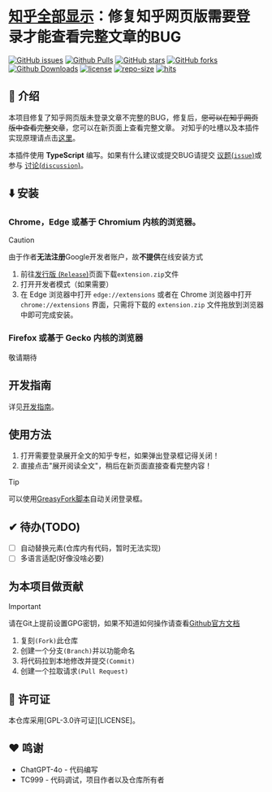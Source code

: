 # [知乎全部显示][project-url]：修复知乎网页版需要登录才能查看完整文章的BUG
 [![GitHub issues][issues-image]][issues-url]
 [![Github Pulls][pulls-image]][pulls-url]
 [![GitHub stars][stars-image]][stars-url]
 [![GitHub forks][forks-image]][forks-url]
 [![Github Downloads][download-image]][download-url]
 [![license][license-image]][license-url] 
 [![repo-size][repo-size-image]][repo-size-url]
 [![hits][hits-image]][hits-url]

## 👋 介绍
本项目修复了知乎网页版未登录文章不完整的BUG，修复后，~~您可以在知乎网页版中查看完整文章~~，您可以在新页面上查看完整文章。
对知乎的吐槽以及本插件实现原理请点击[这里](docs/原理以及吐槽.md)。

本插件使用 **TypeScript** 编写。如果有什么建议或提交BUG请提交 [议题(`issue`)][issues-url]或参与 [讨论(`discussion`)][discussions-url]。



## ⬇️ 安装
### Chrome，Edge 或基于 Chromium 内核的浏览器。
> [!CAUTION]
> 由于作者**无法注册**Google开发者账户，故**不提供**在线安装方式
1. 前往[发行版 (`Release`)][download-url]页面下载`extension.zip`文件
2. 打开开发者模式（如果需要）
3. 在 Edge 浏览器中打开 `edge://extensions` 或者在 Chrome 浏览器中打开 `chrome://extensions` 界面，只需将下载的 `extension.zip` 文件拖放到浏览器中即可完成安装。

### Firefox 或基于 Gecko 内核的浏览器
敬请期待

## 开发指南
详见[开发指南](CONTRIBUTING.md)。
## 使用方法
1. 打开需要登录展开全文的知乎专栏，如果弹出登录框记得关闭！
2. 直接点击"展开阅读全文"，稍后在新页面直接查看完整内容！
> [!TIP]
> 可以使用[GreasyFork脚本][zhihu-enhance-url]自动关闭登录框。

## ✔ 待办(TODO)

- [ ] 自动替换元素(仓库内有代码，暂时无法实现)
- [ ] 多语言适配(好像没啥必要)

## 为本项目做贡献
> [!IMPORTANT]
> 请在Git上提前设置GPG密钥，如果不知道如何操作请查看[Github官方文档][github-doc-gpg-url]
1. 复刻`(Fork)`此仓库
2. 创建一个分支`(Branch)`并以功能命名
3. 将代码拉到本地修改并提交`(Commit)`
4. 创建一个拉取请求`(Pull Request)`

## 📝 许可证
本仓库采用[GPL-3.0许可证][LICENSE]。

## ❤️ 鸣谢
- ChatGPT-4o - 代码编写
- TC999 - 代码调试，项目作者以及仓库所有者

<!-- 链接开始 -->
[issues-url]: https://github.com/TC999/zhihu-full-show/issues "议题"
[issues-image]: https://img.shields.io/github/issues/TC999/zhihu-full-show?style=flat&logo=github&%3Fcolor%3Dgreen&label=%E8%AE%AE%E9%A2%98

[pulls-url]: https://github.com/TC999/zhihu-full-show/pulls "拉取请求"
[pulls-image]: https://img.shields.io/github/issues-pr/TC999/Structura-Chinese?style=flat&logo=github&%3Fcolor%3Dgreen&label=%E6%8B%89%E5%8F%96%E8%AF%B7%E6%B1%82

[stars-url]: https://github.com/TC999/zhihu-full-show/stargazers "星标"
[stars-image]: https://img.shields.io/github/stars/TC999/zhihu-full-show?style=flat&logo=github&%3Fcolor%3Dblue&label=%E6%98%9F%E6%A0%87%E6%95%B0

[forks-url]: https://github.com/TC999/zhihu-full-show/fork "复刻"
[forks-image]: https://img.shields.io/github/forks/TC999/zhihu-full-show?style=flat&logo=github&%3Fcolor%3Dblue&label=%E5%A4%8D%E5%88%BB

[discussions-url]: https://github.com/TC999/zhihu-full-show/discussions "讨论"

[hits-url]: https://hits.dwyl.com/ "访问量"
[hits-image]: https://img.shields.io/endpoint?url=https%3A%2F%2Fhits.dwyl.com%2FTC999%2Fzhihu-full-show.json%3Fcolor%3Dgreen&label=%E8%AE%BF%E9%97%AE%E9%87%8F 

[project-url]: https://github.com/TC999/zhihu-full-show "项目地址"

[repo-size-url]: https://img.shields.io/github/repo-size/TC999/zhihu-full-show?style=flat&label=%E4%BB%93%E5%BA%93%E5%A4%A7%E5%B0%8F&labelColor=3F "仓库大小"
[repo-size-image]: https://img.shields.io/github/repo-size/TC999/zhihu-full-show?style=flat&label=%E4%BB%93%E5%BA%93%E5%A4%A7%E5%B0%8F&labelColor=3F

[download-url]: https://github.com/TC999/zhihu-full-show/releases/latest "下载"
[download-image]: https://img.shields.io/github/downloads/TC999/zhihu-full-show/total?style=flat&label=%E4%B8%8B%E8%BD%BD%E6%95%B0&%3Fcolor%3Dblue "总下载数"

[LemurBrowser-url]: https://lemurbrowser.com "狐猴浏览器"

[license-url]: https://github.com/TC999/zhihu-full-show/blob/master/LICENSE "许可证"
[license-image]: https://img.shields.io/github/license/TC999/zhihu-full-show?style=flat&label=%E8%AE%B8%E5%8F%AF%E8%AF%81

[Ungoogled-Chromuim-url]: https://ungoogled-software.github.io/ungoogled-chromium-binaries/ "Ungoogled-Chromuim 官网"

[zhihu-enhance-url]: https://greasyfork.org/zh-CN/scripts/419081-%E7%9F%A5%E4%B9%8E%E5%A2%9E%E5%BC%BA "知乎增强"

[github-doc-gpg-url]: https://docs.github.com/zh/authentication/managing-commit-signature-verification/generating-a-new-gpg-key "GPG签名"
<!-- 链接结束 -->